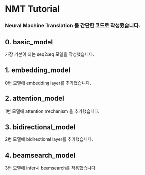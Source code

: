 # NMT Tutorial
### Neural Machine Translation 를 간단한 코드로 작성했습니다.

## 0. basic_model
가장 기본이 되는 seq2seq 모델을 작성했습니다.

## 1. embedding_model
0번 모델에 embedding layer를 추가했습니다.

## 2. attention_model
1번 모델에 attention mechanism 을 추가했습니다.

## 3. bidirectional_model
2번 모델에 bidirectional layer를 추가했습니다.

## 4. beamsearch_model
3번 모델에 infer시  beamsearch를 적용했습니다.

 
